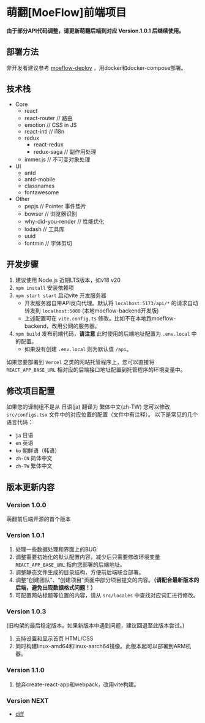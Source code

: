 # 萌翻[MoeFlow]前端项目

**由于部分API代码调整，请更新萌翻后端到对应 Version.1.0.1 后继续使用。**

## 部署方法

非开发者建议参考 [moeflow-deploy](https://github.com/moeflow-com/moeflow-deploy) ，用docker和docker-compose部署。

## 技术栈

- Core
  - react
  - react-router // 路由
  - emotion // CSS in JS
  - react-intl // i18n
  - redux
    - react-redux
    - redux-saga // 副作用处理
  - immer.js // 不可变对象处理
- UI
  - antd
  - antd-mobile
  - classnames
  - fontawesome
- Other
  - pepjs // Pointer 事件垫片
  - bowser // 浏览器识别
  - why-did-you-render // 性能优化
  - lodash // 工具库
  - uuid
  - fontmin // 字体剪切

## 开发步骤

1. 建议使用 Node.js 近期LTS版本，如v18 v20
2. `npm install` 安装依赖项
3. `npm start start` 启动vite 开发服务器
    - 开发服务器自带API反向代理。默认将 `localhost:5173/api/*` 的请求自动转发到 `localhost:5000` (本地moeflow-backend开发版)
    - 上述配置可在 `vite.config.ts` 修改。比如不在本地跑moeflow-backend，改用公网的服务器。
4. `npm build` 发布前端代码，**请注意** 此时使用的后端地址配置为 `.env.local` 中的配置。
    - 如果没有创建 `.env.local` 则为默认值 `/api`。

如果您要部署到 `Vercel` 之类的网站托管程序上，您可以直接将 `REACT_APP_BASE_URL` 相对应的后端接口地址配置到托管程序的环境变量中。

## 修改项目配置

如果您的译制组不是从 日语(ja) 翻译为 繁体中文(zh-TW) 您可以修改 `src/configs.tsx` 文件中的对应位置的配置（文件中有注释）。
以下是常见的几个语言代码：

- `ja` 日语
- `en` 英语
- `ko` 朝鲜语（韩语）
- `zh-CN` 简体中文
- `zh-TW` 繁体中文

## 版本更新内容

### Version 1.0.0

萌翻前后端开源的首个版本

### Version 1.0.1

1. 处理一些数据处理和界面上的BUG
2. 调整需要初始化的默认配置内容，减少后只需要修改环境变量 `REACT_APP_BASE_URL` 指向您部署的后端地址。
3. 调整静态文件生成的目录结构，方便前后端联合部署。
4. 调整“创建团队”、“创建项目”页面中部分项目提交的内容。**（请配合最新版本的后端，避免出现数据格式问题！）**
5. 可配置网站标题等位置的内容，请从 `src/locales` 中查找对应词汇进行修改。

### Version 1.0.3

(旧构架的最后稳定版本。如果新版本中遇到问题，建议回退至此版本尝试。)

1. 支持设置和显示首页 HTML/CSS
2. 同时构建linux-amd64和linux-aarch64镜像。此版本起可以部署到ARM机器。

### Version 1.1.0

1. 抛弃create-react-app和webpack，改用vite构建。

### Version NEXT

- [diff](https://github.com/moeflow-com/moeflow-frontend/compare/v1.1.0...main)
